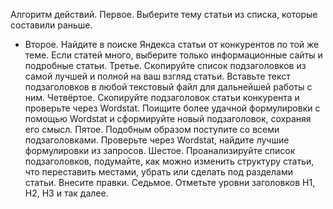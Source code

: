 Алгоритм действий. 
Первое. Выберите тему статьи из списка, которые составили раньше. 
- Второе. Найдите в поиске Яндекса статьи от конкурентов по той же теме. Если статей много, выберите только информационные сайты и подробные статьи.
Третье. Скопируйте список подзаголовков из самой лучшей и полной на ваш взгляд статьи. Вставьте текст подзаголовков в любой текстовый файл для дальнейшей работы с ним. 
Четвёртое. Скопируйте подзаголовок статьи конкурента и проверьте через Wordstat. Поищите более удачной формулировки с помощью Wordstat и сформируйте новый подзаголовок, сохраняя его смысл. 
Пятое. Подобным образом поступите со всеми подзаголовками. Проверьте через Wordstat, найдите лучшие формулировки из запросов. 
Шестое. Проанализируйте список подзаголовков, подумайте, как можно изменить структуру статьи, что переставить местами, убрать или сделать под разделами статьи. Внесите правки. 
Седьмое. Отметьте уровни заголовков H1, H2, H3 и так далее.
